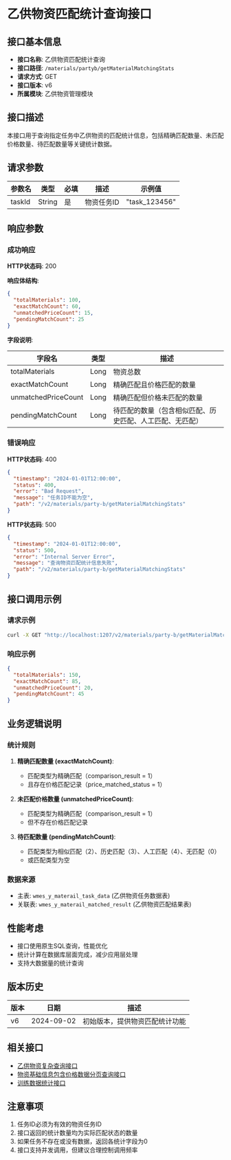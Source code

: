 # 乙供物资匹配统计查询接口

## 接口基本信息

- **接口名称**: 乙供物资匹配统计查询
- **接口路径**: `/materials/partyb/getMaterialMatchingStats`
- **请求方式**: GET
- **接口版本**: v6
- **所属模块**: 乙供物资管理模块

## 接口描述

本接口用于查询指定任务中乙供物资的匹配统计信息，包括精确匹配数量、未匹配价格数量、待匹配数量等关键统计数据。

## 请求参数

| 参数名 | 类型   | 必填 | 描述       | 示例值        |
| ------ | ------ | ---- | ---------- | ------------- |
| taskId | String | 是   | 物资任务ID | "task_123456" |

## 响应参数

### 成功响应

**HTTP状态码**: 200

**响应体结构**:

```json
{
  "totalMaterials": 100,
  "exactMatchCount": 60,
  "unmatchedPriceCount": 15,
  "pendingMatchCount": 25
}
```

**字段说明**:

| 字段名              | 类型 | 描述                                                     |
| ------------------- | ---- | -------------------------------------------------------- |
| totalMaterials      | Long | 物资总数                                                 |
| exactMatchCount     | Long | 精确匹配且价格匹配的数量                                 |
| unmatchedPriceCount | Long | 精确匹配但价格未匹配的数量                               |
| pendingMatchCount   | Long | 待匹配的数量（包含相似匹配、历史匹配、人工匹配、无匹配） |

### 错误响应

**HTTP状态码**: 400

```json
{
  "timestamp": "2024-01-01T12:00:00",
  "status": 400,
  "error": "Bad Request",
  "message": "任务ID不能为空",
  "path": "/v2/materials/party-b/getMaterialMatchingStats"
}
```

**HTTP状态码**: 500

```json
{
  "timestamp": "2024-01-01T12:00:00",
  "status": 500,
  "error": "Internal Server Error",
  "message": "查询物资匹配统计信息失败",
  "path": "/v2/materials/party-b/getMaterialMatchingStats"
}
```

## 接口调用示例

### 请求示例

```bash
curl -X GET "http://localhost:1207/v2/materials/party-b/getMaterialMatchingStats?taskId=task_123456"
```

### 响应示例

```json
{
  "totalMaterials": 150,
  "exactMatchCount": 85,
  "unmatchedPriceCount": 20,
  "pendingMatchCount": 45
}
```

## 业务逻辑说明

### 统计规则

1. **精确匹配数量 (exactMatchCount)**:

   - 匹配类型为精确匹配（comparison_result = 1）
   - 且存在价格匹配记录（price_matched_status = 1）

2. **未匹配价格数量 (unmatchedPriceCount)**:

   - 匹配类型为精确匹配（comparison_result = 1）
   - 但不存在价格匹配记录

3. **待匹配数量 (pendingMatchCount)**:
   - 匹配类型为相似匹配（2）、历史匹配（3）、人工匹配（4）、无匹配（0）
   - 或匹配类型为空

### 数据来源

- 主表: `wmes_y_materail_task_data` (乙供物资任务数据表)
- 关联表: `wmes_y_materail_matched_result` (乙供物资匹配结果表)

## 性能考虑

- 接口使用原生SQL查询，性能优化
- 统计计算在数据库层面完成，减少应用层处理
- 支持大数据量的统计查询

## 版本历史

| 版本 | 日期       | 描述                           |
| ---- | ---------- | ------------------------------ |
| v6   | 2024-09-02 | 初始版本，提供物资匹配统计功能 |

## 相关接口

- [乙供物资复杂查询接口](../v3/乙供物资复杂查询接口.md)
- [物资基础信息包含价格数据分页查询接口](../v3/物资基础信息包含价格数据分页查询接口.md)
- [训练数据统计接口](../v5/训练数据统计接口.md)

## 注意事项

1. 任务ID必须为有效的物资任务ID
2. 接口返回的统计数量均为实际匹配状态的数量
3. 如果任务不存在或没有数据，返回各统计字段为0
4. 接口支持并发调用，但建议合理控制调用频率
